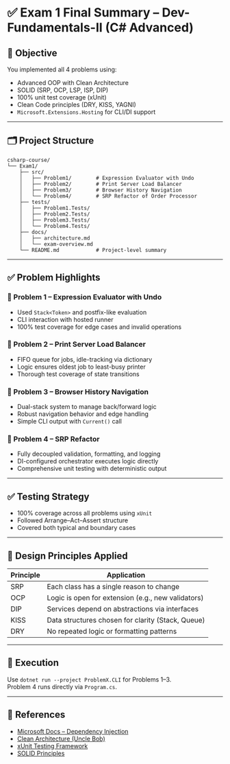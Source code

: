 # ✅ Exam 1 Final Summary – Dev-Fundamentals-II (C# Advanced)

## 📘 Objective
You implemented all 4 problems using:

- Advanced OOP with Clean Architecture
- SOLID (SRP, OCP, LSP, ISP, DIP)
- 100% unit test coverage (xUnit)
- Clean Code principles (DRY, KISS, YAGNI)
- `Microsoft.Extensions.Hosting` for CLI/DI support

---

## 🗂️ Project Structure
```
csharp-course/
└── Exam1/
    ├── src/
    │   ├── Problem1/        # Expression Evaluator with Undo
    │   ├── Problem2/        # Print Server Load Balancer
    │   ├── Problem3/        # Browser History Navigation
    │   └── Problem4/        # SRP Refactor of Order Processor
    ├── tests/
    │   ├── Problem1.Tests/
    │   ├── Problem2.Tests/
    │   ├── Problem3.Tests/
    │   └── Problem4.Tests/
    ├── docs/
    │   ├── architecture.md
    │   └── exam-overview.md
    └── README.md            # Project-level summary
```

---

## ✅ Problem Highlights

### 🔹 Problem 1 – Expression Evaluator with Undo
- Used `Stack<Token>` and postfix-like evaluation
- CLI interaction with hosted runner
- 100% test coverage for edge cases and invalid operations

### 🔹 Problem 2 – Print Server Load Balancer
- FIFO queue for jobs, idle-tracking via dictionary
- Logic ensures oldest job to least-busy printer
- Thorough test coverage of state transitions

### 🔹 Problem 3 – Browser History Navigation
- Dual-stack system to manage back/forward logic
- Robust navigation behavior and edge handling
- Simple CLI output with `Current()` call

### 🔹 Problem 4 – SRP Refactor
- Fully decoupled validation, formatting, and logging
- DI-configured orchestrator executes logic directly
- Comprehensive unit testing with deterministic output

---

## ✅ Testing Strategy
- 100% coverage across all problems using `xUnit`
- Followed Arrange–Act–Assert structure
- Covered both typical and boundary cases

---

## 🧠 Design Principles Applied
| Principle | Application |
|----------|-------------|
| SRP       | Each class has a single reason to change |
| OCP       | Logic is open for extension (e.g., new validators) |
| DIP       | Services depend on abstractions via interfaces |
| KISS      | Data structures chosen for clarity (Stack, Queue) |
| DRY       | No repeated logic or formatting patterns |

---

## 📌 Execution
Use `dotnet run --project ProblemX.CLI` for Problems 1–3.  
Problem 4 runs directly via `Program.cs`.

---

## 📝 References
- [Microsoft Docs – Dependency Injection](https://learn.microsoft.com/en-us/dotnet/core/extensions/dependency-injection)
- [Clean Architecture (Uncle Bob)](https://8thlight.com/blog/uncle-bob/2012/08/13/the-clean-architecture.html)
- [xUnit Testing Framework](https://xunit.net)
- [SOLID Principles](https://en.wikipedia.org/wiki/SOLID)
